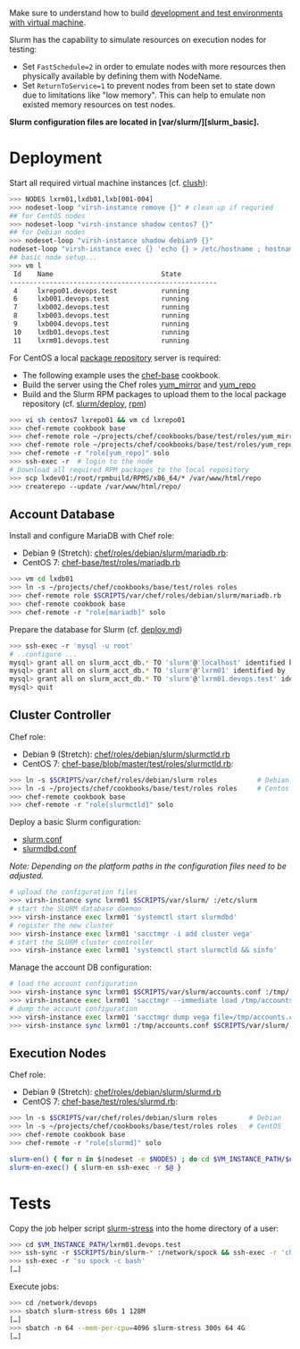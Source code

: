 
Make sure to understand how to build [development and test environments with virtual machine](../libvirt.md).

Slurm has the capability to simulate resources on execution nodes for testing:

* Set `FastSchedule=2` in order to emulate nodes with more resources then physically available by defining them with NodeName.
* Set `ReturnToService=1` to prevent nodes from been set to state down due to limitations like "low memory". This can help to emulate non existed memory resources on test nodes. 

**Slurm configuration files are located in [var/slurm/][slurm_basic].**

# Deployment

Start all required virtual machine instances (cf. [clush](../clush.md)):

```bash
>>> NODES lxrm01,lxdb01,lxb[001-004]
>>> nodeset-loop "virsh-instance remove {}" # clean up if requried
## for CentOS nodes
>>> nodeset-loop "virsh-instance shadow centos7 {}"
## for Debian nodes
>>> nodeset-loop "virsh-instance shadow debian9 {}"
nodeset-loop "virsh-instance exec {} 'echo {} > /etc/hostname ; hostname {} ; hostname -f'"
## basic node setup...
>>> vm l        
 Id    Name                           State
----------------------------------------------------
 4     lxrepo01.devops.test           running
 6     lxb001.devops.test             running
 7     lxb002.devops.test             running
 8     lxb003.devops.test             running
 9     lxb004.devops.test             running
 10    lxdb01.devops.test             running
 11    lxrm01.devops.test             running
```

For CentOS a local [package repository](../rpm.md) server is required:

* The following example uses the [chef-base](https://github.com/vpenso/chef-base) cookbook.
* Build the server using the Chef roles [yum_mirror](https://github.com/vpenso/chef-base/blob/master/test/roles/yum_mirror.rb) and [yum_repo](https://github.com/vpenso/chef-base/blob/master/test/roles/yum_repo.rb)
* Build and the Slurm RPM packages to upload them to the local package repository (cf. [slurm/deploy](deploy.md), [rpm](../rpm.md))

```bash
>>> vi sh centos7 lxrepo01 && vm cd lxrepo01
>>> chef-remote cookbook base
>>> chef-remote role ~/projects/chef/cookbooks/base/test/roles/yum_mirror.rb
>>> chef-remote role ~/projects/chef/cookbooks/base/test/roles/yum_repo.rb
>>> chef-remote -r "role[yum_repo]" solo
>>> ssh-exec -r  # login to the node
# Download all required RPM packages to the local repository
>>> scp lxdev01:/root/rpmbuild/RPMS/x86_64/* /var/www/html/repo
>>> createrepo --update /var/www/html/repo/
```


## Account Database

Install and configure MariaDB with Chef role:

* Debian 9 (Stretch): [chef/roles/debian/slurm/mariadb.rb](../../var/chef/roles/debian/slurm/mariadb.rb):
* CentOS 7: [chef-base/test/roles/mariadb.rb](https://github.com/vpenso/chef-base/blob/master/test/roles/mariadb.rb)

```bash
>>> vm cd lxdb01
>>> ln -s ~/projects/chef/cookbooks/base/test/roles roles              # CentOS
>>> chef-remote role $SCRIPTS/var/chef/roles/debian/slurm/mariadb.rb   # Debian
>>> chef-remote cookbook base
>>> chef-remote -r "role[mariadb]" solo
```

Prepare the database for Slurm (cf. [deploy.md](deploy.md))

```bash
>>> ssh-exec -r 'mysql -u root'
# ..configure ...
mysql> grant all on slurm_acct_db.* TO 'slurm'@'localhost' identified by '12345678' with grant option;
mysql> grant all on slurm_acct_db.* TO 'slurm'@'lxrm01' identified by '12345678' with grant option;
mysql> grant all on slurm_acct_db.* TO 'slurm'@'lxrm01.devops.test' identified by '12345678' with grant option;
mysql> quit
```

## Cluster Controller

Chef role:

* Debian 9 (Stretch): [chef/roles/debian/slurm/slurmctld.rb](../../var/chef/roles/debian/slurm/slurmctld.rb)
* CentOS 7: [chef-base/blob/master/test/roles/slurmctld.rb](https://github.com/vpenso/chef-base/blob/master/test/roles/slurmctld.rb):

```bash
>>> ln -s $SCRIPTS/var/chef/roles/debian/slurm roles          # Debian
>>> ln -s ~/projects/chef/cookbooks/base/test/roles roles     # Centos
>>> chef-remote cookbook base
>>> chef-remote -r "role[slurmctld]" solo
```

Deploy a basic Slurm configuration:

* [slurm.conf](../../var/slurm/slurm.conf)
* [slurmdbd.conf](../../var/slurm/slurmdbd.conf)

_Note: Depending on the platform paths in the configuration files need to be adjusted._

```bash
# upload the configuration files
>>> virsh-instance sync lxrm01 $SCRIPTS/var/slurm/ :/etc/slurm
# start the SLURM database daemon
>>> virsh-instance exec lxrm01 'systemctl start slurmdbd'
# register the new cluster
>>> virsh-instance exec lxrm01 'sacctmgr -i add cluster vega'
# start the SLURM cluster controller
>>> virsh-instance exec lxrm01 'systemctl start slurmctld && sinfo'
```

Manage the account DB configuration: 

```bash
# load the account configuration
>>> virsh-instance sync lxrm01 $SCRIPTS/var/slurm/accounts.conf :/tmp/
>>> virsh-instance exec lxrm01 'sacctmgr --immediate load /tmp/accounts.conf'
# dump the account configuration
>>> virsh-instance exec lxrm01 'sacctmgr dump vega file=/tmp/accounts.conf'
>>> virsh-instance sync lxrm01 :/tmp/accounts.conf $SCRIPTS/var/slurm/
```

## Execution Nodes

Chef role:

* Debian 9 (Stretch): [chef/roles/debian/slurm/slurmd.rb](../../var/chef/roles/debian/slurm/slurmd.rb)
* CentOS 7: [chef-base/test/roles/slurmd.rb](https://github.com/vpenso/chef-base/blob/master/test/roles/slurmd.rb):

```bash
>>> ln -s $SCRIPTS/var/chef/roles/debian/slurm roles        # Debian
>>> ln -s ~/projects/chef/cookbooks/base/test/roles roles   # CentOS
>>> chef-remote cookbook base
>>> chef-remote -r "role[slurmd]" solo
```

```bash
slurm-en() { for n in $(nodeset -e $NODES) ; do cd $VM_INSTANCE_PATH/$n ; $@ ; cd - >/dev/null ; done }
slurm-en-exec() { slurm-en ssh-exec -r $@ }
```
# Tests

Copy the job helper script [slurm-stress][slurm_stress] into the home directory of a user:

```bash
>>> cd $VM_INSTANCE_PATH/lxrm01.devops.test 
>>> ssh-sync -r $SCRIPTS/bin/slurm-* :/network/spock && ssh-exec -r 'chown spock /network/spock/slurm*'
>>> ssh-exec -r 'su spock -c bash'
[…]
```

Execute jobs:

```bash
>>> cd /network/devops
>>> sbatch slurm-stress 60s 1 128M
[…]
>>> sbatch -n 64 --mem-per-cpu=4096 slurm-stress 300s 64 4G
[…]
```


[sys]: https://github.com/GSI-HPC/sys-chef-cookbook
[base]: https://github.com/vpenso/chef-base
[slurm_stress]: ../../bin/slurm-stress
[execution_node.rb]: ../../var/chef/roles/debian/slurm/execution_node.rb
